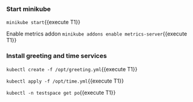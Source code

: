

### Start minikube
`minikube start`{{execute T1}}

Enable metrics addon
`minikube addons enable metrics-server`{{execute T1}}

### Install greeting and time services

`kubectl create -f /opt/greeting.yml`{{execute T1}}

`kubectl apply -f /opt/time.yml`{{execute T1}}


`kubectl -n testspace get po`{{execute T1}}
